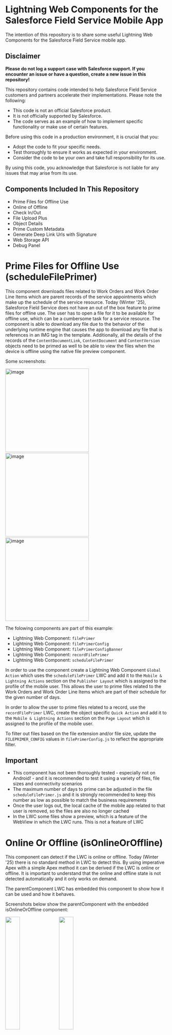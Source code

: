 # Lightning Web Components for the Salesforce Field Service Mobile App
The intention of this repository is to share some useful Lightning Web Components for the Salesforce Field Service mobile app.

## Disclaimer

**Please do not log a support case with Salesforce support. If you encounter an issue or have a question, create a new issue in this repository!**

This repository contains code intended to help Salesforce Field Service customers and partners accelerate their implementations. Please note the following:
* This code is not an official Salesforce product.
* It is not officially supported by Salesforce.
* The code serves as an example of how to implement specific functionality or make use of certain features.

Before using this code in a production environment, it is crucial that you:
* Adopt the code to fit your specific needs.
* Test thoroughly to ensure it works as expected in your environment.
* Consider the code to be your own and take full responsibility for its use.

By using this code, you acknowledge that Salesforce is not liable for any issues that may arise from its use.

## Components Included In This Repository
* Prime Files for Offline Use
* Online of Offline
* Check In/Out
* File Upload Plus
* Object Details
* Prime Custom Metadata
* Generate Deep Link Urls with Signature
* Web Storage API
* Debug Panel

# Prime Files for Offline Use (scheduleFilePrimer)
This component downloads files related to Work Orders and Work Order Line Items which are parent records of the service appointments which make up the schedule of the service resource. Today (Winter '25), Salesforce Field Service does not have an out of the box feature to prime files for offline use. The user has to open a file for it to be available for offline use, which can be a cumbersome task for a service resource. The component is able to download any file due to the behavior of the underlying runtime engine that causes the app to download any file that is references in an IMG tag in the template. Additionally, all the details of the records of the `ContentDocumentLink`, `ContentDocument` and `ContentVersion` objects need to be primed as well to be able to view the files when the device is offline using the native file preview component.

Some screenshots:

<p float="left">
<img width="260" alt="image" src="https://github.com/user-attachments/assets/b243a8db-3fbc-4fda-b9b2-f8908380b943">
&nbsp;&nbsp;
<img width="260" alt="image" src="https://github.com/user-attachments/assets/f3d09f75-8aaf-4cba-a33b-e0f8efbea43d">
&nbsp;&nbsp;
<img width="260" alt="image" src="https://github.com/user-attachments/assets/0e663370-6b94-4d89-8cdd-83c9361b1c19">
</p>

The folowing components are part of this example:
* Lightning Web Component: `filePrimer`
* Lightning Web Component: `filePrimerConfig`
* Lightning Web Component: `filePrimerConfigBanner`
* Lightning Web Component: `recordFilePrimer`
* Lightning Web Component: `scheduleFilePrimer`

In order to use the component create a Lightning Web Component `Global Action` which uses the `scheduleFilePrimer` LWC and add it to the `Mobile & Lightning Actions` section on the `Publisher Layout` which is assigned to the profile of the mobile user. This allows the user to prime files related to the Work Orders and Work Order Line Items which are part of their schedule for the given number of days.

In order to allow the user to prime files related to a record, use the `recordFilePrimer` LWC, create the object specific `Quick Action` and add it to the `Mobile & Lightning Actions` section on the `Page Layout` which is assigned to the profile of the mobile user. 

To filter out files based on the file extension and/or file size, update the `FILEPRIMER_CONFIG` values in `filePrimerConfig.js` to reflect the appropriate filter.

## Important
* This component has not been thoroughly tested - especially not on Android! - and it is recommended to test it using a variety of files, file sizes and connectivity scenarios
* The maximum number of days to prime can be adjusted in the file `scheduleFilePrimer.js` and it is strongly recommended to keep this number as low as possible to match the business requirements
* Once the user logs out, the local cache of the mobile app related to that user is removed, so the files are also no longer cached
* In the LWC some files show a preview, which is a feature of the WebView in which the LWC runs. This is not a feature of LWC

# Online Or Offline (isOnlineOrOffline)
This component can detect if the LWC is online or offline. Today (Winter '25) there is no standard method in LWC to detect this. By using imperative Apex with a simple Apex method it can be derived if the LWC is online or offline. It is important to understand that the online and offline state is not detected automatically and it only works on demand.

The parentComponent LWC has embedded this component to show how it can be used and how it behaves.

Screenshots below show the parentComponent with the embedded isOnlineOrOffline component:

<p float="left">
<img src="https://user-images.githubusercontent.com/78381570/228167375-33aab351-8365-4cba-acb0-d765fd26ab9d.png" width="30%" height="30%">
&nbsp;&nbsp;
<img src="https://user-images.githubusercontent.com/78381570/228167426-c25b749f-5694-4c31-91ef-a5215b5d2856.png" width="30%" height="30%">
</p>

Tap the "Check If Online" button to request an update on the online status.

# Check In/Out (checkInOut)
This component provides functionality to check in / out of work. The component shows a map of the current location, and it shows the location of any not completed appointment for today on that map. If the user checks in or out, two fields on the service resource record, `Checked_In_Out__c` (Boolean) and `Checked_In_Out_Date__c` (Datetime), are updated to reflect if the user is checked in our out. The component uses the `lightning/uiGraphQLApi` wire adapters and functions to query for the service resource and assigned service appointment records. To obtain the current location it uses the `getLocationService()` from `lightning/mobileCapabilities`.

You can add this component via a Global or Record Action which invokes this LWC. Or you can use the Field Service Mobile App builder to add it as a navigation item. 

## Important
In order for the user to be able to have the right permissions, make sure to do the following:
1. Assign the `Field Service Check In Out Permissions` permission set to the user
2. Grant Edit permission to the following fields on the Service Resource object:
  - Last Known Location
  - Last Known Location Date

**IMPORTANT:** In the Spring '25 release it's possible to provide read/edit permission for the ```Last Known Location``` field, but no edit permission for the ```Last Known Location Date``` field. Also not via the workaround described below. Therefor the component does NOT update the ```Last Known Location``` field anymore...

Note: This is NOT possible via the Profile or Permission Set in the Setup UI. However, you can grant Edit permission as following:
1. Navigate to Setup -> Object Manager -> Service Resource -> Fields & Relationships -> Last Known Location -> Set Field-Level Security and make sure the Visible option is checked for the Profile of the mobile user.
2. For the Last Known Location Date, update the URL of step 1 from `.../lightning/setup/ObjectManager/ServiceResource/FieldsAndRelationships/LastKnownLocation/edit...` to `.../lightning/setup/ObjectManager/ServiceResource/FieldsAndRelationships/LastKnownLocationDate/edit...`, so changing `LastKnownLocation` to `LastKnownLocationDate`

# File Upload Plus (fileUploadPlus)
Inspired by the example code in [the Saleforce documentation](https://developer.salesforce.com/docs/atlas.en-us.mobile_offline.meta/mobile_offline/use_images_upload_while_offline_example.htm) this component allows you to upload a single file (any file type) and populate a custom field define on the `ContentVersion` object. You can embed this component in another LWC and pass the record Id and custom field API Name, Label, field type (text and checkbox supported) and a default value. Additionally it dispatches a custom event on file upload and when the upload is canceled.

Important: You have to logout and login or clear metadata cache to obtain the metadata of the custom field defined on the `ContentVersion` object. This object does [not support field level permissions](https://help.salesforce.com/s/articleView?id=000380808&type=1), and any user will have access to the custom field.

An example of how to use the File Upload Plus component is shown in the ```attachFileToWorkOrder``` LWC, which uses the ```Internal_Only__c``` custom checkbox field on the ContentVersion object. Make sure to create/deploy that field in order to use this LWC. Add the LWC as an Action to the Work Order to expose it in the Field Service Mobile app.

# Object Details (objectDetails)
The `getObjectInfo` wire adapter from the `lightning/uiObjectInfoApi` module can be used to read the metadata information from a SObject to determine what Record Types are accessible for the user, or if a field is updatable, etc. It can also be used to make sure the SObject metadata is primed and available for offline scenarios. This LWC component provides an easy way to view and navigate the `getObjectInfo` results.

Screenshot:

![image](https://github.com/user-attachments/assets/da838bb0-62a2-4c85-87b7-3b697627e488)

Additionally, because a wire is used to call the Apex method, the results are cached locally and the data is available in offline scenarios.

# Prime Custom Metadata Types (primeCustomMetadata)
Custom Metadata Types are a great way to define custom application metadata which is customizable, deployable, packageable, and upgradeable. Currently (Winter '25) it is not possible to prime Custom Metadata Types for offline scenarios using the Briefcase Builder nor GraphQL in a Lightning Web Component. However, by using an Apex wire it is possible to prime Custom Metadata Types for offline use.

The following components are part of this example:
* Custom Metadata Type: `SFS_Mobile_Setting__mdt`
  * Custom Metadata Type records: 
    * `SFS_Mobile_Setting.Setting_1`
    * `SFS_Mobile_Setting.Setting_2`
    * `SFS_Mobile_Setting.Setting_3`
    * `SFS_Mobile_Setting.Setting_4`
    * `SFS_Mobile_Setting.Setting_5`
* Apex Class: `CustomMetadataTypeUtil`
* Lightning Web Component: `primeCustomMetadata`
* Global Action: `Settings_Primer`
* Permission Set: `Field_Service_Custom_Metadata_Type_Primer`

Deploy these components, assign your SFS mobile user the Permission Set and add the Global Action to the appropriate Publisher Layout.
Clear the metadata cache in the SFS mobile app, and when you open the Global Action, you should see something like:

![image](https://github.com/user-attachments/assets/a18d5f22-8a9b-4375-b9b5-ea811ffd3ed9)

This data is also available for offline use, as the SFS mobile app will prime the data via the Apex wire, and store it in the local cache. This local cache is separate from the data cache and is immutable.

# Generate Deep Link Urls with Signature (recordDeepLinks)
When using Deep Linking to navigate from an external app, or from within the app, to the Field Service mobile app certain deep link urls need to be signed in order for the security dialogue to be suppressed, see help doc: https://developer.salesforce.com/docs/atlas.en-us.field_service_dev.meta/field_service_dev/fsl_dev_mobile_deep_linking_hide_security_dialog.htm.
This example shows how to generate the signature in Apex for links that are "static" in nature, meaning they just rely on the Salesforce record Id and not dynamic parameters. The example includes an Apex class with a method to generate the deep link urls for a record and store them in a custom field, and a Lightning Web Component to use it in the mobile app. 

The folowing components are part of this example:
* Apex Class: `DeepLinkUtil`
* Lightning Web Component: `recordDeepLinks`
* Custom Field: `ServiceAppointment.Deeplink_Url__c`
* Quick Action: `ServiceAppointment.Deep_Link_Urls`
* Quick Action: `WorkOrder.Deep_Link_Urls` (this one makes more sense due to more deep link options)
* Permission Set: `Field_Service_Deep_Linking_Permissions`

First step is to copy the public key from the `DeepLinkUtil` Apex Class (see the comments section in the class) - or generate a new public and private key following the instructions in the comments - to the Setup -> Field Service Settings -> Public Security Key field and save the changes.
Then deploy these components, add the Quick Action to the assigned Page Layout for Service Appointment and the one for Work Order and assign the Permission Set to your user and the user of the mobile app. Then update the custom field on a Service Appointment record like:
```
// List of Quick Actions for which you want to generate a deep link url with signature
List<DeepLinkUtil.deepLinkAction> quickActions = new List<DeepLinkUtil.deepLinkAction>{
    new DeepLinkUtil.deepLinkAction( 'Deep_Link_Urls', 'Deep Link Urls', true )
};
Id saId = '<Service Appointment Record Id>';
String deepLinkUrls = JSON.serialize( DeepLinkUtil.createDeepLinkUrls( sa.Id, quickActions ) );
update new ServiceAppointment(Id = saId, Deeplink_Url__c = deepLinkUrls);
```

To generate deep link urls for the standard actions, use:
```
Id saId = '<Service Appointment Record Id>';
String deepLinkUrls = JSON.serialize( DeepLinkUtil.createDeepLinkUrls( sa.Id ) );
update new ServiceAppointment(Id = saId, Deeplink_Url__c = deepLinkUrls);
```

Then open the mobile app, navigate to the service appointment and open the `Deep Link Urls` action and test the deep linking.

# Web Storage API (webStorageAPI)
The `Web Storage API` (https://developer.mozilla.org/en-US/docs/Web/API/Web_Storage_API) allows you to store key / value pairs in the browser storage. This can be useful when developing LWCs for the SFS mobile app. The `webStorage` LWC is a class that enables the use of the Web Storage API, and the `webStorageAPI` component is an example of the use of this class. 
It's important to understand the difference between the storage types supported, which are:
  * `sessionStorage` - Stores data as part of when the SFS mobile app is open. When it's force closed, or closed by the mobile operating system, the storage is lost.
  * `localStorage` - Stores data persistently and is available until it is cleared or the user logs out.

To use this LWC, create a Global Action referncing the LWC and add it to the appropriate Publish Layout or create an object specific Action and add it to the appropriate Layout. Make sure you deploy the following LWCs: 
* webStorage
* webStorageAPI
* debugPanel

## Important
* The Web Storage API is NOT a replacement for the normal data storage in Salesforce objects
* The storage is not encrypted at rest by the SFS mobile app
* It is recommended to use this only in specific use cases whereby the state of an LWC needs to be restored

# Debug Panel (debugPanel)
It can be challenging to debug your Lightning Web Component while running it in the Salesforce Field Service mobile app. This Debug Panel component provides an easy way to write debugging information into a text area with timestamps added. The panel allows you to copy the text to the clipboard and clear the output.

Example of how it looks embedded in an LWC:

<img src="https://github.com/iampatrickbrinksma/SFS-LWC-Components/assets/78381570/a15694dc-0739-4699-b249-f95c6be77202.png" width="30%" height="30%">

To include this component in your LWC, add the following to the js controller:
```
// Log to console and add to output
  // Log msg
  log( msg, consoleOnly ) {
      let debugPanel = this.template.querySelector( "c-debug-panel");
      if ( debugPanel ) {
          debugPanel.log( msg, consoleOnly );
      } else {
          console.log( msg );
      }
  } 
```
And the following to the HTML template:
```
<c-debug-panel write-to-console="true"></c-debug-panel>
```
Set the writeToConsole to false if you don't want the output written to the console.

To write a message to the debug panel, just call the log function:
```
this.log( `Add this message to the debug panel and include this JSON object: ${ JSON.stringify( jsonObject ) } );
```

